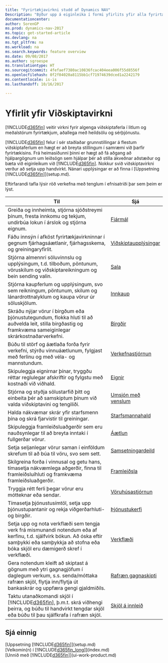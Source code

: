 ```yaml
---
title: "Fyrirtækjavirkni studd af Dynamics NAV"
Description: "Býður upp á eiginleika í formi yfirlits yfir alla fyrirtækjavirkni og deildir sem eru studdar af kerfishlutum, svo sem fjármálum, birgðum og verkefnisstjórnun"
documentationcenter: 
author: SorenGP
ms.prod: dynamics-nav-2017
ms.topic: get-started-article
ms.devlang: na
ms.tgt_pltfrm: na
ms.workload: na
ms.search.keywords: feature overview
ms.date: 09/08/2017
ms.author: sgroespe
ms.translationtype: HT
ms.sourcegitcommit: 4fefaef7380ac10836fcac404eea006f55d8556f
ms.openlocfilehash: 0f2f04020a8115bb1cf71974639dced1a2242179
ms.contentlocale: is-is
ms.lasthandoff: 10/16/2017

---
```

# <a name="overview-of-business-functionality"></a>Yfirlit yfir Viðskiptavirkni
[!INCLUDE[d365fin](includes/d365fin_md.md)] veitir virkni fyrir algenga viðskiptaferla í litlum og meðalstórum fyrirtækjum, aðallega með heildsölu og sérþjónustu.

[!INCLUDE[d365fin](includes/d365fin_md.md)] felur í sér staðlaðar grunnstillingar á flestum viðskiptaferlum en hægt er að breyta stillingum í samræmi við þarfir fyrirtækisins. Frá heimasíðunni þinni er hægt að fá aðgang að hjálpargögnum um leiðsögn sem hjálpar þér að stilla ákveðnar aðstæður og bæta við eiginleikum við [!INCLUDE[d365fin](includes/d365fin_md.md)]. Nokkur svið viðskiptavirkni verður að setja upp handvirkt. Nánari upplýsingar er að finna í [Uppsetning [!INCLUDE[d365fin](includes/d365fin_md.md)]](setup.md).

Eftirfarandi tafla lýsir röð verkefna með tenglum í efnisatriði þar sem þeim er lýst.

| Til | Sjá |
| --- | --- |
|Greiða og innheimta, stjórna sjóðstreymi þínum, fresta innkomu og tekjum, undirbúa lokun í árslok og stjórna eignum.|[Fjármál](finance.md)|
|Fáðu innsýn í afköst fyrirtækjavirkninnar í gegnum fjárhagsáætlanir, fjárhagsskema, og greiningaryfirlit.|[Viðskiptaupplýsingar](bi.md)|
|Stjórna almennri söluvinnslu og upplýsingum, t.d. tilboðum, pöntunum, vöruskilum og viðskiptareikningum og bein sending valin.|[Sala](sales-manage-sales.md)|
|Stjórna kaupferlum og upplýsingum, svo sem reikningum, pöntunum, skilum og lánardrottnalyklum og kaupa vörur úr söluskjölum. |[Innkaup](purchasing-manage-purchasing.md)|
|Skráðu nýjar vörur í birgðum eða þjónustutegundum, flokka hluti til að auðvelda leit, stilla birgðastig og framkvæma sameiginlegar skrárkostnaðarverkefni.|[Birgðir](inventory-manage-inventory.md)|
|Búðu til störf og áætlaða forða fyrir verkefni, stýrðu vinnuáætlunum, fylgjast með ferlinu og með véla- og mannstundum.|[Verkefnastjórnun](projects-manage-projects.md)|
|Skipuleggja eignirnar þínar, tryggðu réttar reglulegar afskriftir og fylgstu með kostnaði við viðhald.|[Eignir](fa-manage.md)|
|Stjórna og styðja sölustarfið þitt og einbeita þér að samskiptum þínum við valda viðskiptavini og tengiliði.|[Umsjón með venslum](marketing-relationship-management.md)|
|Halda nákvæmar skrár yfir starfsmenn þína og skrá fjarvistir til greiningar. |[Starfsmannahald](hr-manage-human-resources.md)|
|Skipuleggja framleiðsluaðgerðir sem eru nauðsynlegar til að breyta inntaki í fullgerðar vörur.|[Áætlun](production-planning.md)|
|Setja seljanlegar vörur saman í einföldum skrefum til að búa til vöru, svo sem sett.|[Samsetningardeild](assembly-assemble-items.md)|
|Skilgreina forða í vinnusal og getu hans, tímasetja nákvæmlega aðgerðir, finna til framleiðsluíhluti og framkvæma framleiðsluaðgerðir.|[Framleiðsla](production-manage-manufacturing.md)|
|Tryggja rétt ferli þegar vörur eru mótteknar eða sendar.|[Vöruhúsastjórnun](warehouse-manage-warehouse.md)|
|Tímasetja þjónustusímtöl, setja upp þjónustupantanir og rekja viðgerðarhluti- og birgðir.|[Þjónustukerfi](service-service.md)|
|Setja upp og nota verkflæði sem tengja verk frá mismunandi notendum eða af kerfinu, t.d. sjálfvirk bókun. Að óska eftir samþykki eða samþykkja að stofna eða bóka skjöl eru dæmigerð skref í verkflæði.|[Verkflæði](across-workflow.md)|
|Gera notendum kleift að skiptast á gögnum með ytri gagnagjöfum í daglegum verkum, s.s. senda/móttaka rafræn skjöl, flytja inn/flytja út bankaskrár og uppfæra gengi gjaldmiðils.|[Rafræn gagnaskipti](across-data-exchange.md)|
|Taktu utanaðkomandi skjöl í [!INCLUDE[d365fin](includes/d365fin_md.md)], þ.m.t. skrá viðhengi þeirra, og búðu til handvirkt tengdar skjöl eða búðu til þau sjálfkrafa í rafræn skjöl.|[Skjöl á innleið](across-income-documents.md)|


## <a name="see-also"></a>Sjá einnig
[Uppsetning [!INCLUDE[d365fin](includes/d365fin_md.md)]](setup.md)  
[Velkomin(n) í [!INCLUDE[d365fin_long](includes/d365fin_long_md.md)]](index.md)  
[Unnið með [!INCLUDE[d365fin](includes/d365fin_md.md)]](ui-work-product.md)  


